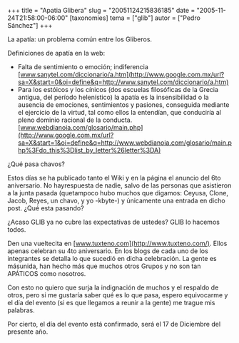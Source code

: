 +++
title = "Apatia Glibera"
slug = "20051124215836185"
date = "2005-11-24T21:58:00-06:00"
[taxonomies]
tema = ["glib"]
autor = ["Pedro Sánchez"]
+++

La apatía: un problema común entre los Gliberos.

Definiciones de apatía en la web:

-   Falta de sentimiento o emoción; indiferencia
    [www.sanytel.com/diccionario/a.htm](http://www.google.com.mx/url?sa=X&start=0&oi=define&q=http://www.sanytel.com/diccionario/a.htm)
-   Para los estóicos y los cínicos (dos escuelas filosóficas de la
    Grecia antigua, del período helenístico) la apatía es la
    insensibilidad o la ausencia de emociones, sentimientos y pasiones,
    conseguida mediante el ejercicio de la virtud, tal como ellos la
    entendían, que conduciría al pleno dominio racional de la
    conducta.
    [www.webdianoia.com/glosario/main.php](http://www.google.com.mx/url?sa=X&start=1&oi=define&q=http://www.webdianoia.com/glosario/main.php%3Fdo_this%3Dlist_by_letter%26letter%3DA)

<!-- more -->
¿Qué pasa chavos?

Estos días se ha publicado tanto el Wiki y en la página el anuncio del
6to aniversario. No hayrespuesta de nadie, salvo de las personas que
asistieron a la junta pasada (quetampoco hubo muchos que digamos:
Ceyusa, Clone, Jacob, Reyes, un chavo, y yo -kbyte-) y únicamente una
entrada en dicho post. ¿Qué esta pasando?

¿Acaso GLIB ya no cubre las expectativas de ustedes? GLIB lo hacemos
todos.

Den una vueltecita en [www.tuxteno.com](http://www.tuxteno.com/). Ellos
apenas celebran su 4to aniversario. En los blogs de cada uno de los
integrantes se detalla lo que sucedió en dicha celebración. La gente es
másunida, han hecho más que muchos otros Grupos y no son tan APÁTICOS
como nosotros.

Con esto no quiero que surja la indignación de muchos y el respaldo de
otros, pero si me gustaría saber qué es lo que pasa, espero equivocarme
y el día del evento (si es que llegamos a reunir a la gente) me trague
mis palabras.

Por cierto, el día del evento está confirmado, será el 17 de Diciembre
del presente año.
